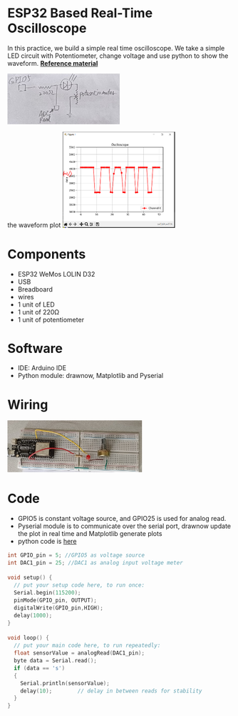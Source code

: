 # ESP32 Based Real-Time Oscilloscope

In this practice, we build a simple real time oscilloscope. We take a simple LED circuit with Potentiometer, change voltage and use python to show the waveform. [**Reference material**](https://circuitdigest.com/microcontroller-projects/arduino-oscilloscope-code-circuit)

<img align="justify" src="Real_Time_Oscilloscope_circuit.jpg" alt="RTOc" style="width:50%">

the waveform plot
<img align="justify" src="Real_Time_Oscilloscope_img.PNG" alt="RTOimg" style="width:50%">

# Components
* ESP32 WeMos LOLIN D32
* USB
* Breadboard
* wires
* 1 unit of LED
* 1 unit of 220Ω
* 1 unit of potentiometer

# Software
* IDE: Arduino IDE
* Python module: drawnow, Matplotlib and Pyserial

# Wiring

<img align="justify" src="practice_Real_Time_Oscilloscope.jpg" alt="pRTO" style="width:60%">

# Code
* GPIO5 is constant voltage source, and GPIO25 is used for analog read.
* Pyserial module is to communicate over the serial port, drawnow update the plot in real time and Matplotlib generate plots
* python code is [here]()

```C++
int GPIO_pin = 5; //GPIO5 as voltage source
int DAC1_pin = 25; //DAC1 as analog input voltage meter

void setup() {
  // put your setup code here, to run once:
  Serial.begin(115200);
  pinMode(GPIO_pin, OUTPUT);
  digitalWrite(GPIO_pin,HIGH);
  delay(1000);
}

void loop() {
  // put your main code here, to run repeatedly:
  float sensorValue = analogRead(DAC1_pin);
  byte data = Serial.read();
  if (data == 's')
  {
    Serial.println(sensorValue);
    delay(10);        // delay in between reads for stability
  }
}
```
